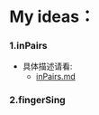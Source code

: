 
# My ideas： 

### 1.inPairs
* 具体描述请看:
  * [inPairs.md](https://github.com/wteam-xq/myIdeas/blob/master/inPairs.md)

### 2.fingerSing